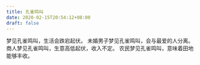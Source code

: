 ```yaml
---
title: 孔雀鸣叫
date: 2020-02-15T20:54:12+08:00
draft: false
---
```


梦见孔雀鸣叫，生活会跌宕起伏。
未婚男子梦见孔雀鸣叫，会与最爱的人分离。
商人梦见孔雀鸣叫，生意高低起伏，收入不定。
农民梦见孔雀鸣叫，意味着田地能够丰收。
